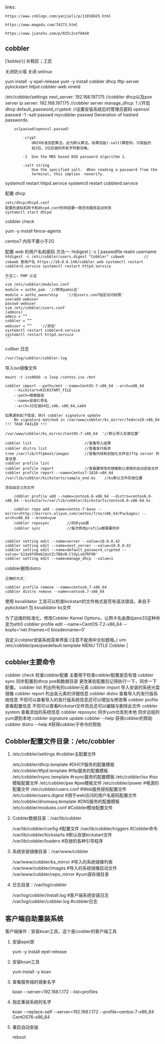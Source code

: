 links:

    https://www.cnblogs.com/yanjieli/p/11016825.html

    https://www.magedu.com/74273.html

    https://www.jianshu.com/p/025c2cef84e0

## cobbler

[ˈkɒblə(r)]  补鞋匠；工匠

关闭防火墙
关闭 selinux

yum install -y epel-release
yum -y install cobbler dhcp tftp-server pykickstart httpd cobbler-web xinetd

/etc/cobbler/settings
    next_server: 192.168.197.175    //cobbler dhcp以及pxe server ip
    server: 192.168.197.175         //cobbler server
    manage_dhcp: 1                  //开启dhcp
    default_password_crypted:       //设置安装系统后的管理员密码
        openssl passwd -1 -salt passwd mycobbler
            passwd    Generation of hashed passwords.

        sslpasswd(openssl passwd)
            
            -crypt
                UNIX标准加密算法，此为默认算法。如果加盐(-salt)算密码，只取盐的
                前2位，2位后面的所有字符都忽略。
            
            -1  Use the MD5 based BSD password algorithm 1.
            
            -salt string
                Use the specified salt.  When reading a password from the
                terminal, this implies -noverify.
            



systemctl restart httpd.service
systemctl restart cobblerd.service


配置 dhcp
    
    /etc/dhcp/dhcpd.conf
    配置的虚拟机网卡和dhcpd.conf的网段要一致否则服务启动失败
    systemctl start dhcpd



cobbler check

yum -y install fence-agents


centos7 内存不要小于2G


配置 web 的用户名和密码
    方法一:
        htdigest [ -c  ] passwdfile realm username
        ```
        htdigest -c /etc/cobbler/users.digest "Cobbler" cobweb         // cobweb 是用户名
        https://10.0.6.140/cobbler_web
        systemctl restart cobblerd.service
        systemctl restart httpd.service
        ```

    方法二: PAM 认证
    ```
    vim /etc/cobbler/modules.conf
    module = authn_pam  '//修改pam认证'
    module = authz_ownership    '//在users.conf指定访问权限'
    useradd webuser
    passwd webuser
    vim /etc/cobbler/users.conf
    [admins]
    admin = “”
    cobbler = “”
    webuser = “”    '//添加'
    systemctl restart cobblerd.service
    systemctl restart httpd.service
    ```


collber 日志

    /var/log/cobbler/cobbler.log

导入iso镜像文件

    mount -t iso9660 -o loop /centos.iso /mnt

    cobbler import --path=/mnt --name=CentOS-7-x86_64 --arch=x86_64
        --kickstart=KICKSTART_FILE
        --path=镜像路径
        --name=安装引导名
        --arch=32位或64位,x86，x86_64,ia64

    如果遇到如下错误，执行 cobbler signature update
        No signature matched in /var/www/cobbler/ks_mirror/fedora19-x86_64 !!! TASK FAILED !!!

    /var/www/cobbler/ks_mirror/CentOS-7-x86_64  '//默认导入存放位置'

    cobbler list                        //查看导入结果
    cobbler distro list                 //查看发行版本
    tree /var/lib/tftpboot/images       //查看内核和初始化文件在tftp server 共享目录
    cobbler profile list
    cobbler profile report              //查看要修改的镜像默认使用的自动安装文件
    cobbler profile report --name=Centos7-1810-x86_64
    /var/lib/cobbler/kickstarts/sample_end.ks    //ks默认文件存放位置

    添加自定义的文件

        cobbler profile add --name=centos6.6-x86_64 --distro=centos6.6-x86_64 --kickstart=/var/lib/cobbler/kickstarts/centos6.6-x86-64.ks

        cobbler repo add --name=centos-7-base --mirror=http://mirrors.aliyun.com/centos/7/os/x86_64/Packages/ --arch=x86_64 --breed=yum
        cobbler reposync        //同步yum源
        cobbler sync            //每次修改profile都需要同步


    cobbler setting edit --name=server --value=10.0.0.42
    cobbler setting edit --name=next_server --value=10.0.0.42
    cobbler setting edit --name=default_password_crypted --value='$1$a9fd9e61$utZcTBQcN.ClUyLsm7RF90'
    cobbler setting edit --name=manage_dhcp --value=1


cobbler删除distro

    正确的方式：

    cobbler profile remove --name=centos6.7-x86_64
    cobbler distro remove --name=centos6.7-x86_64


使用 ksvalidator 工具可以检查kickstart的文件格式是否有语法错误，来自于 pykickstart 包
    ksvalidator ks文件



为了运维的标准化，修改Cobbler Kernel Options，让网卡名由类似ens33这种命变为eth0
    cobbler profile edit --name=CentOS-7.2-x86_64 --kopts='net.ifnames=0 biosdevname=0'


自定义cobbler安装系统菜单界面 (注意不能用中文标题哦。)
    vim /etc/cobbler/pxe/pxedefault.template
    MENU TITLE Cobbler | 


## cobbler主要命令

cobbler check               检查cobbler配置 主要用于检查cobbler配置是否有错
cobbler sync                同步配置到dhcp pxe和数据目录 更改某些配置后记得执行一下，同步一下配置。
cobbler list                列出所有的cobbler元素
cobbler import              导入安装的系统光盘镜像
cobbler report              列出各元素的详细信息
cobbler distro              查看导入的发行版系统信息 不但可以查看导入的发行版系统信息还可以增加与修改等
cobbler profile             查看配置信息 不但可以查看Kickstart文件而且还可以编辑与删除此文件
cobbler system              查看添加的系统信息
cobbler reposync            同步yum仓库到本地 同步远程的yum源到本地
cobbler signature update
cobbler --help              获得cobbler的帮助
cobbler distro --help #获得cobbler子命令的帮助

## Cobbler配置文件目录：/etc/cobbler

1. /etc/cobbler/settings #cobbler主配置文件

    /etc/cobbler/dhcp.template #DHCP服务的配置模板
    /etc/cobbler/tftpd.template #tftp服务的配置模板
    /etc/cobbler/rsync.template #rsync服务的配置模板
    /etc/cobbler/iso #iso模板配置文件
    /etc/cobbler/pxe #pxe模板文件
    /etc/cobbler/power #电源的配置文件
    /etc/cobbler/users.conf #Web服务授权配置文件
    /etc/cobbler/users.digest #用于web访问的用户名密码配置文件
    /etc/cobbler/dnsmasq.template #DNS服务的配置模板
    /etc/cobbler/modules.conf #Cobbler模块配置文件

2. Cobbler数据目录：/var/lib/cobbler

    /var/lib/cobbler/config #配置文件
    /var/lib/cobbler/triggers #Cobbler命令
    /var/lib/cobbler/kickstarts #默认存放kickstart文件
    /var/lib/cobbler/loaders #存放的各种引导程序

3. 系统安装镜像目录：/var/www/cobbler

    /var/www/cobbler/ks_mirror #导入的系统镜像列表
    /var/www/cobbler/images #导入的系统镜像启动文件
    /var/www/cobbler/repo_mirror #yum源存储目录

4. 日志目录：/var/log/cobbler

    /var/log/cobbler/install.log #客户端系统安装日志
    /var/log/cobbler/cobbler.log #cobbler日志





## 客户端自助重装系统

客户端操作：安装koan工具，这个是coobler的客户端工具

1. 安装epel源

    yum -y install epel-release

2. 安装koan工具

    yum install -y koan

3. 查看服务端的镜象名字

    koan --server=192.168.1.172 --list=profiles

4. 指定重装系统的名字

    koan --replace-self --server=192.168.1.172 --profile=centos-7-x86_64
        CentOS76-x86_64

5. 重启自动安装

    reboot
